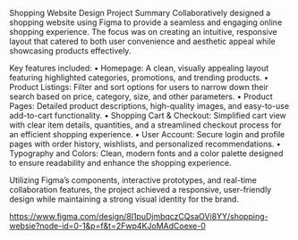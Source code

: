 Shopping Website Design Project Summary
Collaboratively designed a shopping website using Figma to provide a seamless and engaging online shopping experience. The focus was on creating an intuitive, responsive layout that catered to both user convenience and aesthetic appeal while showcasing products effectively.

Key features included:
  •	Homepage: A clean, visually appealing layout featuring highlighted categories, promotions, and trending products.
  •	Product Listings: Filter and sort options for users to narrow down their search based on price, category, size, and other parameters.
  •	Product Pages: Detailed product descriptions, high-quality images, and easy-to-use add-to-cart functionality.
  •	Shopping Cart & Checkout: Simplified cart view with clear item details, quantities, and a streamlined checkout process for an efficient shopping experience.
  •	User Account: Secure login and profile pages with order history, wishlists, and personalized recommendations.
  •	Typography and Colors: Clean, modern fonts and a color palette designed to ensure readability and enhance the shopping experience.
  
Utilizing Figma’s components, interactive prototypes, and real-time collaboration features, the project achieved a responsive, user-friendly design while maintaining a strong visual identity for the brand.

https://www.figma.com/design/8l1puDjmbqczCQsaOVi8YY/shopping-websie?node-id=0-1&p=f&t=2Fwp4KJoMAdCoexe-0

